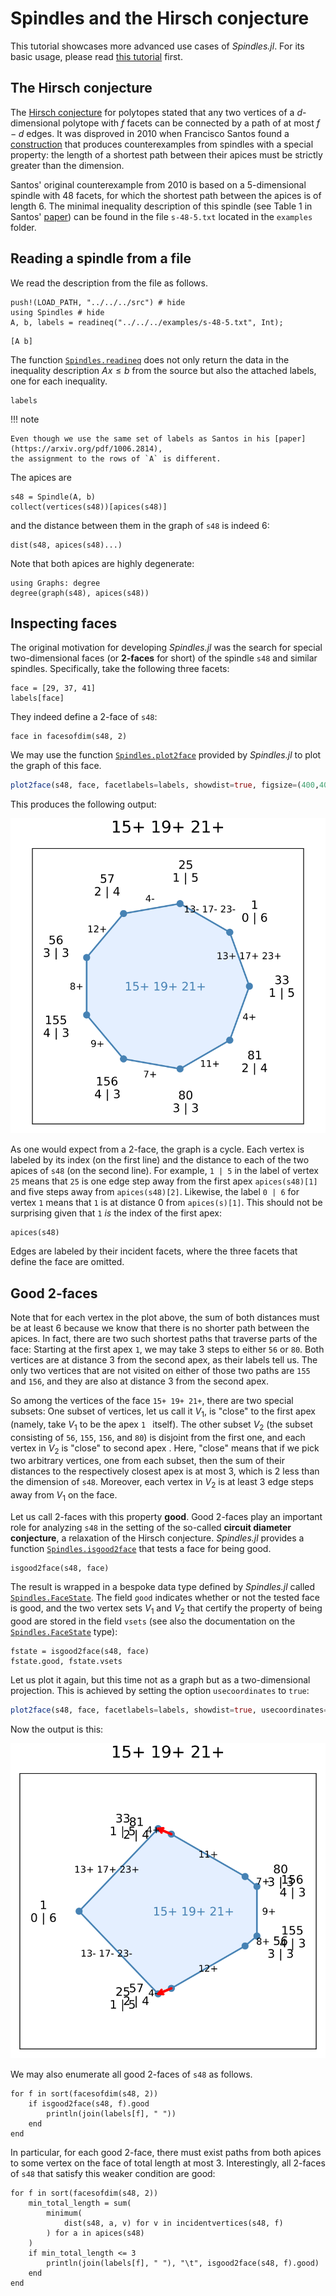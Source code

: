 # Spindles and the Hirsch conjecture
This tutorial showcases more advanced use cases of *Spindles.jl*. For its basic usage, please read [this tutorial](@ref "First steps") first.

## The Hirsch conjecture
The [Hirsch conjecture](https://en.wikipedia.org/wiki/Hirsch_conjecture) for polytopes stated that any two vertices of a $d$-dimensional polytope with $f$ facets can be connected by a path of at most $f-d$ edges. It was disproved in 2010 when Francisco Santos found a [construction](https://arxiv.org/abs/1006.2814) that produces counterexamples from spindles with a special property: the length of a shortest path between their apices must be strictly greater than the dimension.

Santos' original counterexample from 2010 is based on a 5-dimensional spindle with 48 facets, for which the shortest path between the apices is of length 6. The minimal inequality description of this spindle (see Table 1 in Santos' [paper](https://arxiv.org/pdf/1006.2814)) can be found in the file `s-48-5.txt` located in the `examples` folder.

## Reading a spindle from a file
We read the description from the file as follows.
```@example s48
push!(LOAD_PATH, "../../../src") # hide
using Spindles # hide
A, b, labels = readineq("../../../examples/s-48-5.txt", Int);
```

```@example s48
[A b]
```
The function [`Spindles.readineq`](@ref) does not only return the data in the inequality description $Ax \le b$ from the source but also the attached labels, one for each inequality.

```@example s48
labels
```


!!! note

    Even though we use the same set of labels as Santos in his [paper](https://arxiv.org/pdf/1006.2814),
    the assignment to the rows of `A` is different.

The apices are
```@example s48
s48 = Spindle(A, b)
collect(vertices(s48))[apices(s48)]
```

and the distance between them in the graph of `s48` is indeed 6:
```@example s48
dist(s48, apices(s48)...)
```

Note that both apices are highly degenerate:
```@example s48
using Graphs: degree
degree(graph(s48), apices(s48))
```

## Inspecting faces
The original motivation for developing *Spindles.jl* was the search for special two-dimensional faces (or **2-faces** for short) of the spindle `s48` and similar spindles. Specifically, take the following three facets:

```@example s48
face = [29, 37, 41]
labels[face]
```

They indeed define a 2-face of `s48`:
```@example s48
face in facesofdim(s48, 2)
```

We may use the function [`Spindles.plot2face`](@ref) provided by *Spindles.jl* to plot the graph of this face.
```julia
plot2face(s48, face, facetlabels=labels, showdist=true, figsize=(400,400))
```

This produces the following output:

![](s48.svg)

As one would expect from a 2-face, the graph is a cycle. Each vertex is labeled by its index (on the first line) and the distance to each of the two apices of `s48` (on the second line). For example, `1 | 5` in the label of vertex `25` means that `25` is one edge step away from the first apex `apices(s48)[1]` and five steps away from `apices(s48)[2]`.
Likewise, the label `0 | 6` for vertex `1` means that `1` is at distance 0 from `apices(s)[1]`. This should not be surprising given that `1` *is* the index of the first apex:

```@example s48
apices(s48)
```

Edges are labeled by their incident facets, where the three facets that define the face are omitted.

## Good 2-faces
Note that for each vertex in the plot above, the sum of both distances must be at least 6 because we know that there is no shorter path between the apices. In fact, there are two such shortest paths that traverse parts of the face: Starting at the first apex `1`, we may take 3 steps to either `56` or `80`. Both vertices are at distance 3 from the second apex, as their labels tell us. 
The only two vertices that are not visited on either of those two paths are `155` and `156`, and they are also at distance 3 from the second apex. 

So among the vertices of the face `15+ 19+ 21+`, there are two special subsets:
One subset of vertices, let us call it $V_1$, is "close" to the first apex (namely, take $V_1$ to be the apex `1 ` itself). The other subset $V_2$ (the subset consisting of `56`, `155`, `156`, and `80`) is disjoint from the first one, and each vertex in $V_2$ is "close" to second apex . Here, "close" means that if we pick two arbitrary vertices, one from each subset, then the sum of their distances to the respectively closest apex is at most 3, which is 2 less than the dimension of `s48`. Moreover, each vertex in $V_2$ is at least 3 edge steps away from $V_1$ on the face.

Let us call 2-faces with this property **good**. Good 2-faces play an important role for analyzing `s48` in the setting of the so-called **circuit diameter conjecture**, a relaxation of the Hirsch conjecture. *Spindles.jl* provides a function [`Spindles.isgood2face`](@ref) that tests a face for being good.

```@example s48
isgood2face(s48, face)
```

The result is wrapped in a bespoke data type defined by *Spindles.jl* called [`Spindles.FaceState`](@ref). The field `good` indicates whether or not the tested face is good, and the two vertex sets $V_1$ and $V_2$ that certify the property of being good are stored in the field `vsets` (see also the documentation on the [`Spindles.FaceState`](@ref) type):

```@example s48
fstate = isgood2face(s48, face)
fstate.good, fstate.vsets
```



Let us plot it again, but this time not as a graph but as a two-dimensional projection. This is achieved by setting the option `usecoordinates` to `true`:
```julia
plot2face(s48, face, facetlabels=labels, showdist=true, usecoordinates=true, figsize=(400,400))
```

Now the output is this:

![](s48_geom.svg)

We may also enumerate all good 2-faces of `s48` as follows.
```@example s48
for f in sort(facesofdim(s48, 2))
    if isgood2face(s48, f).good
        println(join(labels[f], " "))
    end
end
```

In particular, for each good 2-face, there must exist paths from both apices to some vertex on the face of total length at most 3. 
Interestingly, all 2-faces of `s48` that satisfy this weaker condition are good:
```@example s48
for f in sort(facesofdim(s48, 2))
	min_total_length = sum(
		minimum(
			dist(s48, a, v) for v in incidentvertices(s48, f)
		) for a in apices(s48)
	)
	if min_total_length <= 3
		println(join(labels[f], " "), "\t", isgood2face(s48, f).good)
	end
end
```

